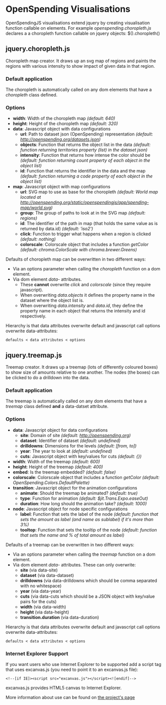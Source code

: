 # OpenSpending Visualisations

OpenSpendingJS visualisations extend jquery by creating visualisation function callable on elements. For example *openspending.choropleth.js* declares a a choropleth function callable on jquery objects: $(<identifier>).choropleth()

## jquery.choropleth.js

Choropleth map creator. It draws up an svg map of regions and paints the regions with various intensity to show impact of given data in that region.

### Default application

The choropleth is automatically called on any dom elements that have a *choropleth* class defined.

### Options

* **width**: Width of the choropleth map *(default: 640)*
* **height**: Height of the choropleth map *(default: 320)*
* **data**: Javascript object with data configurations
    * **url**: Path to dataset json (OpenSpending) representation *(default: http://openspending.org/datasets.json)*
    * **objects**: Function that returns the object list in the data *(default: function returning territories property (list) in the dataset json)*
    * **intensity**: Function that returns how intense the color should be *(default: function returning count property of each object in the object list)*
    * **id**: Function that returns the identifier in the data and the map *(default: function returning a code property of each object in the object list)*
* **map**: Javascript object with map configurations
    * **url**: SVG map to use as base for the choropleth *(default: World map located at http://openspending.org/static/openspendingjs/app/spending-map/world.svg)*
    * **group**: The group of paths to look at in the SVG map *(default: regions)*
    * **id**: The identifier of the path in map (that holds the same value as is returned by data.id) *(default: 'iso2')*
    * **click**: Function to trigger what happens when a region is clicked *(default: nothing)*
    * **colorscale**: Colorscale object that includes a function *getColor* *(default: chroma.ColorScale with chroma.brewer.Greens)*

Defaults of choropleth map can be overwritten in two different ways:

* Via an options parameter when calling the *choropleth* function on a dom element.
* Via dom element *data-* attributes.
    * These **cannot** overwrite *click* and *colorscale* (since they require javascript).
    * When overwriting *data.objects* it defines the property name in the dataset where the object list is.
    * When overwriting *data.intensity* and *data.id*, they define the property name in each object that returns the intensity and id respectively.

Hierarchy is that data attributes overwrite default and javascript call options overwrite data-attributes:

    defaults < data attributes < options

## jquery.treemap.js

Treemap creator. It draws up a treemap (lots of differently coloured boxes) to show size of amounts relative to one another. The nodes (the boxes) can be clicked to do a drilldown into the data.

### Default application

The treemap is automatically called on any dom elements that have a *treemap* class defined **and** a data-datset attribute.

### Options

* **data**: Javascript object for data configurations
    * **site**: Domain of site *(default: http://openspending.org)*
    * **dataset**: Identifier of dataset *(default: undefined)*
    * **drilldowns**: Dimensions for the levels *(default: [from, to])*
    * **year**: The year to look at *(default: undefined)*
    * **cuts**: Javascript object with key/values for cuts *(default: {})*
* **width**: Width of the treemap *(default: 600)*
* **height**: Height of the treemap *(default: 400)*
* **embed**: Is the treemap embedded? *(default: false)*
* **colorscale**: Colorscale object that includes a function *getColor* *(default: OpenSpending.Colors.DefaultPalette)*
* **transition**: Javascript object for the animation configurations
    * **animate**: Should the treemap be animated? *(default: true)*
    * **type**: Function for animation *(default: $jit.Trans.Expo.easeOut)*
    * **duration**: How long should the animation take? *(default: 1000)*
* **node**: Javascript object for node specific configurations
    * **label**: Function that sets the label of the node *(default: function that sets the amount as label (and name as sublabel) if it's more than 3%)*
    * **tooltop**: Function that sets the tooltip of the node *(default: function that sets the name and % of total amount as label)*

Defaults of a treemap can be overwritten in two different ways:

* Via an options parameter when calling the *treemap* function on a dom element.
* Via dom element *data-* attributes. These can only overwrite:
    * **site** (via data-site)
    * **dataset** (via data-dataset)
    * **drilldowns** (via data-drilldowns which should be comma separated with no whitespace)
    * **year** (via data-year)
    * **cuts** (via data-cuts which should be a JSON object with key/value pairs for the cuts)
    * **width** (via data-width)
    * **height** (via data-height)
    * **transition.duration** (via data-duration)

Hierarchy is that data attributes overwrite default and javascript call options overwrite data-attributes:

    defaults < data attributes < options

### Internet Explorer Support

If you want users who use Internet Explorer to be supported add a script tag that uses excanvas.js (you need to point it to an excanvas.js file):

    <!--[if IE]><script src="excanvas.js"></script><![endif]-->

excanvas.js provides HTML5 canvas to Internet Explorer.

More information about use can be found on [the project's page](http://code.google.com/p/explorercanvas/)
